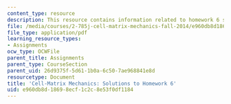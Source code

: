 ```yaml
---
content_type: resource
description: This resource contains information related to homework 6 solution.
file: /media/courses/2-785j-cell-matrix-mechanics-fall-2014/e960db8d18698ecf1c2c8e53f0df1184_MIT2_785JF14_Homework_6_Sol.pdf
file_type: application/pdf
learning_resource_types:
- Assignments
ocw_type: OCWFile
parent_title: Assignments
parent_type: CourseSection
parent_uid: 26d9375f-5d61-1b0a-6c50-7ae968841e8d
resourcetype: Document
title: 'Cell-Matrix Mechanics: Solutions to Homework 6'
uid: e960db8d-1869-8ecf-1c2c-8e53f0df1184
---
```

